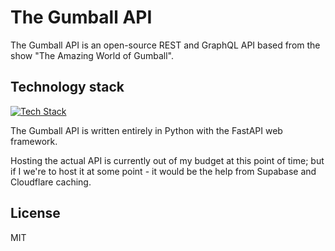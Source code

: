 # The Gumball API

The Gumball API is an open-source REST and GraphQL API based from the
show "The Amazing World of Gumball".

## Technology stack

[![Tech Stack](https://skillicons.dev/icons?i=py,fastapi,graphql,postgres,supabase,cloudflare)](https://skillicons.dev)

The Gumball API is written entirely in Python with the FastAPI web
framework.

Hosting the actual API is currently out of my budget at this point of time; but if I
we're to host it at some point - it would be the help from Supabase and Cloudflare
caching.

## License

MIT
